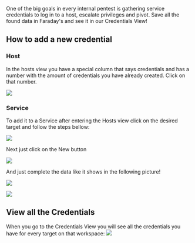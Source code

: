 One of the big goals in every internal pentest is gathering service credentials to log in to a host, escalate privileges and pivot. Save all the found data in Faraday's  and see it in our Credentials View!

## How to add a new credential
### Host
In the hosts view you have a special column that says credentials and has a number with the amount of credentials you have already created. Click on that number.

![](https://raw.githubusercontent.com/wiki/infobyte/faraday/images/hosts&services/hosts_view.png)

### Service
To add it to a Service after entering the Hosts view click on the desired target and follow the steps bellow:


![](https://raw.githubusercontent.com/wiki/infobyte/faraday/images/credentials/select_service.png)

Next just click on the New button 

![](https://raw.githubusercontent.com/wiki/infobyte/faraday/images/credentials/new_credential_list.png)

And just complete the data like it shows in the following picture!

![](https://raw.githubusercontent.com/wiki/infobyte/faraday/images/credentials/new_credential_modal.png)

![](https://raw.githubusercontent.com/wiki/infobyte/faraday/images/credentials/list_new_credential.png)

## View all the Credentials
When you go to the Credentials View you will see all the credentials you have for every target on that workspace:
![](https://raw.githubusercontent.com/wiki/infobyte/faraday/images/credentials/general_view.png)